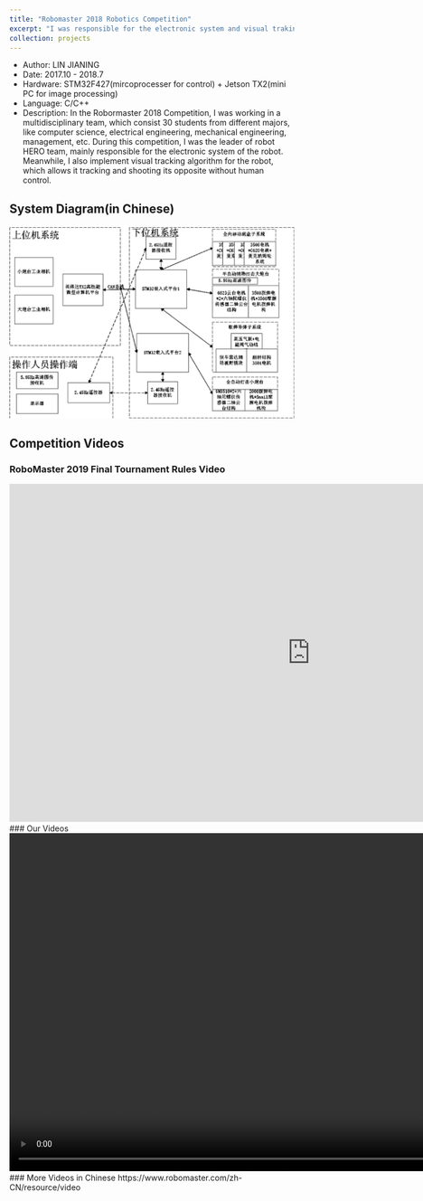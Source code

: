 ```yaml
---
title: "Robomaster 2018 Robotics Competition"
excerpt: "I was responsible for the electronic system and visual traking system of a robot named HERO, which is showed below.<br/><img src='/images/projects-2/hero2.gif' width='600'>"
collection: projects
---
```


- Author: LIN JIANING
- Date: 2017.10 - 2018.7
- Hardware: STM32F427(mircoprocesser for control) + Jetson TX2(mini PC for image processing)
- Language: C/C++
- Description: In the Robormaster 2018 Competition, I was working in a multidisciplinary team, which consist 30 students from different majors, like computer science, electrical engineering, mechanical engineering, management, etc. During this competition, I was the leader of robot HERO team, mainly responsible for the electronic system of the robot. Meanwhile, I also implement visual tracking algorithm for the robot, which allows it tracking and shooting its opposite without human control.

## System Diagram(in Chinese)

<img src='/images/projects-2/system.png' width='600'>

## Competition Videos
### RoboMaster 2019 Final Tournament Rules Video
<iframe width="1063" height="598" src="https://www.youtube.com/embed/8un8FP0ZSPs" frameborder="0" allow="accelerometer; autoplay; encrypted-media; gyroscope; picture-in-picture" allowfullscreen></iframe>
### Our Videos
<video width="1063" height="598" controls>
  <source src="https://cn-videos.dji.net/video_trans/eeeed3ea889c4bdeb8ab1823983cb02c/1080.mp4" type="video/mp4">
Your browser does not support the video tag.
</video>
### More Videos in Chinese
https://www.robomaster.com/zh-CN/resource/video